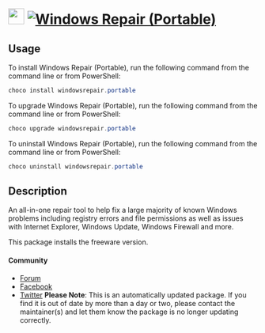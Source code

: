 ﻿# <img src="https://cdn.jsdelivr.net/gh/mkevenaar/chocolatey-packages@9ef7d8e2821d9e6865606c6f0796bd9c5c5c1683/icons/windowsrepair.png" width="32" height="32"/> [![Windows Repair (Portable)](https://img.shields.io/chocolatey/v/windowsrepair.portable.svg?label=Windows+Repair+(Portable))](https://chocolatey.org/packages/windowsrepair.portable)

## Usage
To install Windows Repair (Portable), run the following command from the command line or from PowerShell:
```powershell
choco install windowsrepair.portable
```

To upgrade Windows Repair (Portable), run the following command from the command line or from PowerShell:
```powershell
choco upgrade windowsrepair.portable
```

To uninstall Windows Repair (Portable), run the following command from the command line or from PowerShell:
```powershell
choco uninstall windowsrepair.portable
```

## Description
An all-in-one repair tool to help fix a large majority of known Windows problems including registry errors and file permissions as well as issues with Internet Explorer, Windows Update, Windows Firewall and more.

This package installs the freeware version.

#### Community
* [Forum](http://www.tweaking.com/forums/)
* [Facebook](https://www.facebook.com/tweakingdotcom)
* [Twitter](https://twitter.com/tweaking_com)
**Please Note**: This is an automatically updated package. If you find it is
out of date by more than a day or two, please contact the maintainer(s) and
let them know the package is no longer updating correctly.

